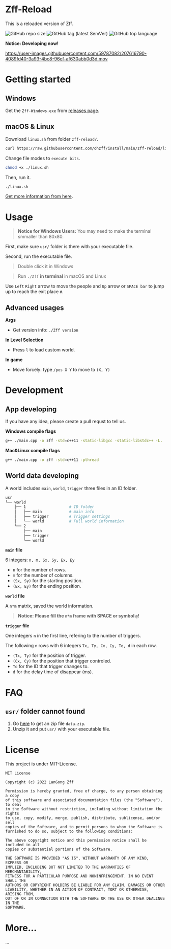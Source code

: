 # Zff-Reload

This is a reloaded version of Zff.

![GitHub repo size](https://img.shields.io/github/repo-size/ohzff/Zff-Reload?label=size&logo=github)  ![GitHub tag (latest SemVer)](https://img.shields.io/github/v/tag/ohzff/Zff-Reload)  ![GitHub top language](https://img.shields.io/github/languages/top/ohzff/Zff-Reload)

**Notice: Developing now!**

https://user-images.githubusercontent.com/59787082/207616790-4089fd40-3a93-4bc8-96ef-af630abb0d3d.mov

# Getting started

## Windows

Get the `Zff-Windows.exe` from [releases page](https://github.com/ohzff/Zff-Reload/releases).

## macOS & Linux

Download `linux.sh` from folder `zff-reload/`.

```bash
curl https://raw.githubusercontent.com/ohzff/install/main/zff-reload/linux.sh > linux.sh
```

Change file modes to `execute bits`.

```bash
chmod +x ./linux.sh
```

Then, run it.

```bash
./linux.sh
```

[Get more information from here](https://github.com/ohzff/install/blob/main/README.md#zff-reload).

# Usage

> **Notice for Windows Users:** You may need to make the terminal smmaller than 80x80.

First, make sure `usr/` folder is there with your executable file.

Second, run the executable file.

> Double click it in Windows

> Run `./Zff` **in terminal** in macOS and Linux

Use `Left` `Right` arrow to move the people and `Up` arrow or `SPACE bar` to jump up to reach the exit place `#`.

## Advanced usages

**Args**

- Get version info: `./Zff version`

**In Level Selection**

- Press `l` to load custom world.

**In game**

- Move forcely: type `/pos X Y` to move to `(X, Y)`

# Development

## App developing

If you have any idea, please create a pull requst to tell us.

**Windows compile flags**

```bash
g++ ./main.cpp -o zff -std=c++11 -static-libgcc -static-libstdc++ -L.
```

**Mac&Linux compile flags**

```bash
g++ ./main.cpp -o zff -std=c++11 -pthread
```

## World data developing

A world includes `main`, `world`, `trigger` three files in an ID folder.

```bash
usr
└── world
    ├── 1                   # ID folder
    │   ├── main            # main info
    │   ├── trigger         # Trigger settings
    │   └── world           # Full world information
    └── 2
        ├── main
        ├── trigger
        └── world
```

**`main` file**

6 integers: `n, m, Sx, Sy, Ex, Ey`

- `n` for the number of rows.
- `m` for the number of columns.
- `(Sx, Sy)` for the starting position.
- `(Ex, Ey)` for the ending position.

**`world` file**

A `n*m` matrix, saved the world information.

> **Notice: Please fill the `n*m` frame with SPACE or symbol `@`!**

**`trigger` file**

One integers `n` in the first line, refering to the number of triggers.

The following `n` rows with 6 integers `Tx, Ty, Cx, Cy, To, d` in each row.

- `(Tx, Ty)` for the position of trigger.
- `(Cx, Cy)` for the position that trigger controled.
- `To` for the ID that trigger changes to.
- `d` for the delay time of disappear (ms).

# FAQ

## `usr/` folder cannot found

1. Go [here](https://github.com/ohzff/Zff-Reload/releases) to get an zip file `data.zip`.
2. Unzip it and put `usr/` with your executable file.

# License

This project is under MIT-License.

```
MIT License

Copyright (c) 2022 LanGong Zff

Permission is hereby granted, free of charge, to any person obtaining a copy
of this software and associated documentation files (the "Software"), to deal
in the Software without restriction, including without limitation the rights
to use, copy, modify, merge, publish, distribute, sublicense, and/or sell
copies of the Software, and to permit persons to whom the Software is
furnished to do so, subject to the following conditions:

The above copyright notice and this permission notice shall be included in all
copies or substantial portions of the Software.

THE SOFTWARE IS PROVIDED "AS IS", WITHOUT WARRANTY OF ANY KIND, EXPRESS OR
IMPLIED, INCLUDING BUT NOT LIMITED TO THE WARRANTIES OF MERCHANTABILITY,
FITNESS FOR A PARTICULAR PURPOSE AND NONINFRINGEMENT. IN NO EVENT SHALL THE
AUTHORS OR COPYRIGHT HOLDERS BE LIABLE FOR ANY CLAIM, DAMAGES OR OTHER
LIABILITY, WHETHER IN AN ACTION OF CONTRACT, TORT OR OTHERWISE, ARISING FROM,
OUT OF OR IN CONNECTION WITH THE SOFTWARE OR THE USE OR OTHER DEALINGS IN THE
SOFTWARE.
```

# More...

...
